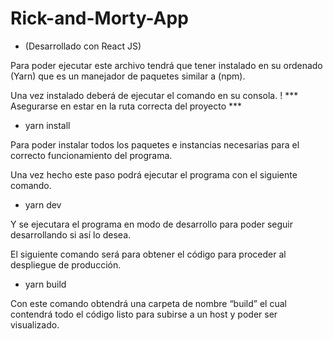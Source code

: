 # Rick-and-Morty-App
- (Desarrollado con React JS)

 Para poder ejecutar este archivo tendrá que tener instalado en su ordenado (Yarn) que es un manejador de paquetes similar a (npm).

Una vez instalado deberá de ejecutar el comando en su consola.
! *** Asegurarse en estar en la ruta correcta del proyecto ***

-	yarn install

Para poder instalar todos los paquetes e instancias necesarias para el correcto funcionamiento del programa. 

Una vez hecho este paso podrá ejecutar el programa con el siguiente comando.

-	yarn dev

Y se ejecutara el programa en modo de desarrollo para poder seguir desarrollando si así lo desea.  

El siguiente comando será para obtener el código para proceder al despliegue de producción. 

-	yarn build

Con este comando obtendrá una carpeta de nombre “build” el cual contendrá todo el código listo para subirse a un host y poder ser visualizado. 



